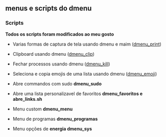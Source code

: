 ## menus e scripts do dmenu

### Scripts

**Todos os scripts foram modificados ao meu gosto**

- Varias formas de captura de tela usando dmenu e maim ([dmenu_print](https://github.com/LukeSmithxyz/voidrice/blob/master/.local/bin/maimpick))

- Clipboard usando dmenu ([dmenu_clip](https://github.com/cdown/clipmenu))

- Fechar processos usando dmenu ([dmenu_kill](https://github.com/MaryHal/dmenu-suite/blob/master/scripts/killmenu))

- Seleciona e copia emojis de uma lista usando dmenu ([dmenu_emoji](https://github.com/LukeSmithxyz/voidrice/blob/master/.local/bin/dmenuunicode))

- Abre commandos com sudo **dmenu_sudo**

- Abre uma lista personalizavel de favoritos **dmenu_favoritos e abre_links.sh**

- Menu custom **dmenu_menu**

- Menu de programas **dmenu_programas**

- Menu opções de **energia dmenu_sys**
